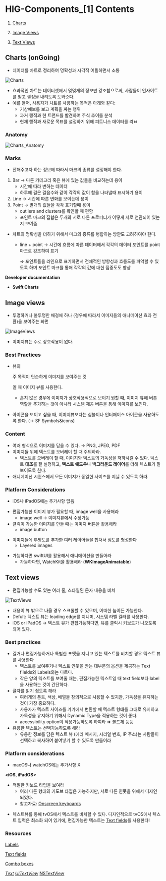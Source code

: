 # HIG-Components_[1] Contents

1. [Charts](#Charts-(onGoing))

2. [Image Views](#Image-views)
3. [Text Views](#Text-views)



## Charts (onGoing)

- 데이터를 차트로 정리하여 명확성과 시각적 어필하면서 소통

![Charts](https://docs-assets.developer.apple.com/published/e60ec631128010abf4cf09793552a20a/components-charts-intro@2x.png)

- 효과적인 차트는 데이터셋에서 몇몇개의 정보만 강조함으로써, 사람들이 인사이트를 얻고 결정을 내리도록 도와준다.
- 예를 들어, 사용자가 차트를 사용하는 목적은 아래와 같다:
  - 기상예보를 보고 계획을 짜는 행위
  - 과거 행적과 현 트랜드를 발견하여 주식 추이를 분석
  - 현재 행적과 새로운 목표를 설정하기 위해 피트니스 데이터를 리ㅂ

### Anatomy

![Charts_Anatomy](https://docs-assets.developer.apple.com/published/99ff482fad4dd4768a7280ce055bbe5d/charts-anatomy@2x.png)

### Marks

- 전해주고자 하는 정보에 따라서 마크의 종류를 설정해야 한다.

1. Bar → 다른 카테고리 혹은 뷰에 있는 값들을 비교하는데 용이
   - 시간에 따라 변하는 데이터
   - 하루에 걸은 걸음수와 같이 각각의 값이 합을 나타낼때 표시하기 용이
2. Line → 시간에 따른 변화를 보이는데 용이
3. Point → 별개의 값들을 각각 표기할때 용이
   - outliers and clusters를 확인할 때 편함
   - 포인트 마크의 집합은 두개의 서로 다른 프로퍼티가 어떻게 서로 연관되어 있는지 보여줌

- 차트의 명확성을 더하기 위해서 마크의 종류를 병합하는 방안도 고려하여야 한다.

  - line + point → 시간에 흐름에 따른 데이터에서 각각의 데이터 포인트를 point 마크로 강조하여 표기

    ⇒ 포인트들을 라인으로 표기하면서 전체적인 방향성과 흐름도를 파악할 수 있도록 하며 포인트 마크를 통해 각각의 값에 대한 집중도도 향상

**Developer documentation**

- **Swift Charts**



## Image views

- 투명하거나 불투명한 배경에 하나 (경우에 따라서 이미지들의 애니메이션 효과 전환)을 보여주는 화면

![ImageViews](https://docs-assets.developer.apple.com/published/75a4736b08754bbd37dad68ddd0048b9/components-image-view-intro@2x.png)

- 이미지뷰는 주로 상호작용이 없다.

### Best Practices

- 뷰의 

  주 목적이 단순하게 이미지를 보여주는 것

  일 때 이미지 뷰를 사용한다.

  - 흔치 않은 경우에 이미지가 상호작용적으로 보이기 원할 때, 이미지 뷰에 버튼 역할을 추가하는 것이 아니라 시스템 제공 버튼을 통해 이미지를 보인다.

- 아이콘을 보이고 싶을 때, 이미지뷰보다는 심볼이나 인터페이스 아이콘을 사용하도록 한다. (→ SF Symbols&icons)

### Content

- 여러 형식으로 이미지를 담을 수 있다. → PNG, JPEG, PDF
- 이미지들 위에 텍스트를 오버레이 할 때 주의하라.
  - 텍스트를 오버레이 할 때, 이미지와 텍스트의 가독성을 저하시킬 수 있다. 텍스트 **대조**를 잘 설정하고, **텍스트 쉐도우**나 **백그라운드 레이어**를 더해 텍스트가 잘 보이도록 한다.
- 애니메이션 시퀸스에서 모든 이미지가 동일한 사이즈를 지닐 수 있도록 하라.

### Platform Considerations

- iOS나 iPadOS에는 추가사항 없음

**<Mac OS>**

- 편집가능한 이미지 뷰가 필요할 때, image well을 사용해라
  - image well → 이미지뷰에서 수정가능
- 클릭이 가능한 이미지를 만들 때는 이미지 버튼을 활용해라
  - image button

**<tvOS>**

- 이미지들에 투명도를 추가한 여러 레이어들을 합쳐서 심도를 형성한다
  - Layered images

**<watchOS>**

- 가능하다면 swiftUI를 활용해서 애니메이션을 만들어라
  - 가능하다면, WatchKit을 활용해라 (**WKImageAnimatable**)



## Text views

- 편집가능할 수도 있는 여러 줄, 스타일된 문자 내용을 비치

![TextViews](https://docs-assets.developer.apple.com/published/c626bcee9f9dc28ab4335f7163fd9062/components-text-view-intro@2x.png)

- 내용이 뷰 밖으로 나올 경우 스크롤할 수 있으며, 어떠한 높이든 가능한다.
- Defult: 텍스트 뷰는 leading edge를 지니며, 시스템 라벨 컬러를 사용한다.
- iOS or iPadOS → 텍스트 뷰가 편집가능하다면, 뷰를 클릭시 키보드가 나오도록 되어 있다.

### Best practices

- 길거나 편집가능하거나 특별한 포맷을 지니고 있는 텍스트를 비치할 경우 텍스트 뷰를 사용한다
  - 텍스트를 보여주거나 텍스트 인풋을 받는 대부분의 옵션을 제공하는 Text filelds와 Labels와는 다르다.
  - 작은 양의 텍스트를 보여줄 때는, 편집가능한 텍스트일 때 text field보다 label을 사용하는 것이 간단하다.
- 글자를 읽기 쉽도록 해라
  - 여러개의 폰트, 색상, 배열을 창의적으로 사용할 수 있지만, 가독성을 유지하는 것이 가장 중요하다.
  - 사용자가 텍스트 사이즈를 기기에서 변환할 때 텍스트 형태를 그대로 유지하고 가독성을 유지하기 위해서 Dynamic Type을 적용하는 것이 좋다.
  - accessibility option이 적용가능하도록 하여라 ⇒ 볼드체 등등
- 유용한 텍스트는 선택가능하도록 해라
  - 유용한 정보를 담은 텍스트 뷰 (에러 메시지, 시리얼 번호, IP 주소)는 사람들이 선택하고 복사하여 붙여넣기 할 수 있도록 만들어라

### Platform considerations

- macOS나 watchOS에는 추가사항 X

**<iOS, iPadOS>**

- 적절한 키보드 타입을 보여라
  - 여러 다른 형태의 키도브 타입은 가능하지만, 서로 다른 인풋을 위해서 디자인 되었다.
  - 참고자료: [Onscreen keyboards](https://developer.apple.com/design/human-interface-guidelines/onscreen-keyboards)

**<tvOS>**

- 텍스트뷰를 통해 tvOS에서 텍스트를 비치할 수 있다. 디자인적으로 tvOS에서 텍스트 입력은 최소화 되어 있기에, 편집가능한 텍스트는 [Text fields](https://developer.apple.com/design/human-interface-guidelines/text-fields)를 사용한다!

### Resources

**<Related>**

[Labels](https://developer.apple.com/design/human-interface-guidelines/labels)

[Text fields](https://developer.apple.com/design/human-interface-guidelines/text-fields)

[Combo boxes](https://developer.apple.com/design/human-interface-guidelines/combo-boxes)

**<Developer documentation>**

[*Text*](<https://developer.apple.com/documentation/SwiftUI/Text>)
[*UITextView*](<https://developer.apple.com/documentation/uikit/uitextview>)
[NSTextView](<https://developer.apple.com/documentation/appkit/nstextview>)
